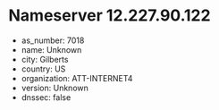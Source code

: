 # Nameserver 12.227.90.122

* as_number: 7018
* name: Unknown
* city: Gilberts
* country: US
* organization: ATT-INTERNET4
* version: Unknown
* dnssec: false
